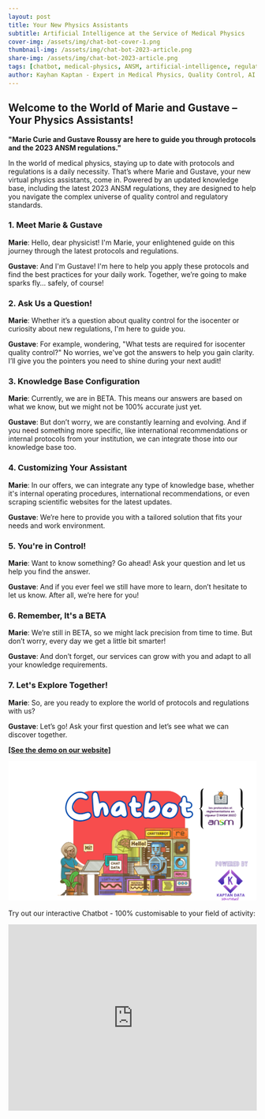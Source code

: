 ```yaml
---
layout: post
title: Your New Physics Assistants
subtitle: Artificial Intelligence at the Service of Medical Physics
cover-img: /assets/img/chat-bot-cover-1.png
thumbnail-img: /assets/img/chat-bot-2023-article.png
share-img: /assets/img/chat-bot-2023-article.png
tags: [chatbot, medical-physics, ANSM, artificial-intelligence, regulations]
author: Kayhan Kaptan - Expert in Medical Physics, Quality Control, AI and Digital Transformation
---
```



## Welcome to the World of Marie and Gustave – Your Physics Assistants!

**"Marie Curie and Gustave Roussy are here to guide you through protocols and the 2023 ANSM regulations."**

In the world of medical physics, staying up to date with protocols and regulations is a daily necessity. That’s where Marie and Gustave, your new virtual physics assistants, come in. Powered by an updated knowledge base, including the latest 2023 ANSM regulations, they are designed to help you navigate the complex universe of quality control and regulatory standards.

### 1. Meet Marie & Gustave

**Marie**: Hello, dear physicist! I'm Marie, your enlightened guide on this journey through the latest protocols and regulations.

**Gustave**: And I'm Gustave! I'm here to help you apply these protocols and find the best practices for your daily work. Together, we’re going to make sparks fly… safely, of course!

### 2. Ask Us a Question!

**Marie**: Whether it’s a question about quality control for the isocenter or curiosity about new regulations, I'm here to guide you.

**Gustave**: For example, wondering, "What tests are required for isocenter quality control?" No worries, we've got the answers to help you gain clarity. I’ll give you the pointers you need to shine during your next audit!

### 3. Knowledge Base Configuration

**Marie**: Currently, we are in BETA. This means our answers are based on what we know, but we might not be 100% accurate just yet.

**Gustave**: But don’t worry, we are constantly learning and evolving. And if you need something more specific, like international recommendations or internal protocols from your institution, we can integrate those into our knowledge base too.

### 4. Customizing Your Assistant

**Marie**: In our offers, we can integrate any type of knowledge base, whether it's internal operating procedures, international recommendations, or even scraping scientific websites for the latest updates.

**Gustave**: We’re here to provide you with a tailored solution that fits your needs and work environment.

### 5. You're in Control!

**Marie**: Want to know something? Go ahead! Ask your question and let us help you find the answer.

**Gustave**: And if you ever feel we still have more to learn, don’t hesitate to let us know. After all, we’re here for you!

### 6. Remember, It's a BETA

**Marie**: We’re still in BETA, so we might lack precision from time to time. But don’t worry, every day we get a little bit smarter!

**Gustave**: And don’t forget, our services can grow with you and adapt to all your knowledge requirements.

### 7. Let's Explore Together!

**Marie**: So, are you ready to explore the world of protocols and regulations with us?

**Gustave**: Let’s go! Ask your first question and let’s see what we can discover together.

**[[See the demo on our website]](https://kaptan-data.streamlit.app/chatbot)**

[![png](/assets/img/chatbot-image.png)](https://kaptan-data.streamlit.app/chatbot)

<p>Try out our interactive Chatbot - 100% customisable to your field of activity:</p>

<div style="position:relative;padding-bottom:75%;height:0;overflow:hidden;">
  <iframe
    src="https://share.streamlit.io/kaptandatasolutions/resume_kaptan_data/main/views/chatbot.py?embed=true"
    style="position:absolute;top:0;left:0;width:100%;height:100%;border:1px solid rgba(0,0,0,0.1);"
    frameborder="0"
    loading="lazy"
  ></iframe>
</div>
